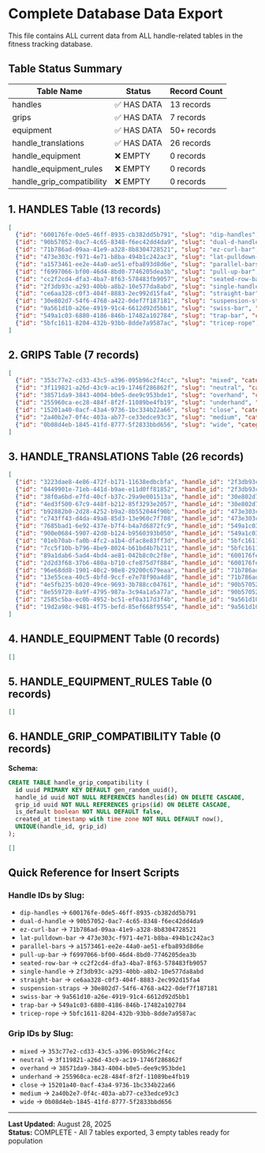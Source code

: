# Complete Database Data Export

This file contains ALL current data from ALL handle-related tables in the fitness tracking database.

## Table Status Summary

| Table Name | Status | Record Count |
|------------|--------|--------------|
| handles | ✅ HAS DATA | 13 records |
| grips | ✅ HAS DATA | 7 records |
| equipment | ✅ HAS DATA | 50+ records |
| handle_translations | ✅ HAS DATA | 26 records |
| handle_equipment | ❌ EMPTY | 0 records |
| handle_equipment_rules | ❌ EMPTY | 0 records |
| handle_grip_compatibility | ❌ EMPTY | 0 records |

## 1. HANDLES Table (13 records)
```json
[
  {"id": "600176fe-0de5-46ff-8935-cb382dd5b791", "slug": "dip-handles", "created_at": "2025-08-28T14:02:58.898588+00:00"},
  {"id": "90b57052-0ac7-4c65-8348-f6ec42dd4da9", "slug": "dual-d-handle", "created_at": "2025-08-28T14:02:58.898588+00:00"},
  {"id": "71b786ad-09aa-41e9-a328-8b8304728521", "slug": "ez-curl-bar", "created_at": "2025-08-28T14:02:58.898588+00:00"},
  {"id": "473e303c-f971-4e71-b8ba-494b1c242ac3", "slug": "lat-pulldown-bar", "created_at": "2025-08-28T14:02:58.898588+00:00"},
  {"id": "a1573461-ee2e-44a0-ae51-efba893d8d6e", "slug": "parallel-bars", "created_at": "2025-08-28T14:02:58.898588+00:00"},
  {"id": "f6997066-bf00-46d4-8bd0-7746205dea3b", "slug": "pull-up-bar", "created_at": "2025-08-28T14:02:58.898588+00:00"},
  {"id": "cc2f2cd4-dfa3-4ba7-8f63-578483fb9057", "slug": "seated-row-bar", "created_at": "2025-08-28T14:02:58.898588+00:00"},
  {"id": "2f3db93c-a293-40bb-a8b2-10e577da8abd", "slug": "single-handle", "created_at": "2025-08-28T14:02:58.898588+00:00"},
  {"id": "ce6aa328-c0f3-404f-8883-2ec992d15fa4", "slug": "straight-bar", "created_at": "2025-08-28T14:02:58.898588+00:00"},
  {"id": "30e802d7-54f6-4768-a422-0def7f187181", "slug": "suspension-straps", "created_at": "2025-08-28T14:02:58.898588+00:00"},
  {"id": "9a561d10-a26e-4919-91c4-6612d92d5bb1", "slug": "swiss-bar", "created_at": "2025-08-28T14:02:58.898588+00:00"},
  {"id": "549a1c03-6880-4186-846b-17482a102784", "slug": "trap-bar", "created_at": "2025-08-28T14:02:58.898588+00:00"},
  {"id": "5bfc1611-8204-432b-93bb-8dde7a9587ac", "slug": "tricep-rope", "created_at": "2025-08-28T14:02:58.898588+00:00"}
]
```

## 2. GRIPS Table (7 records)
```json
[
  {"id": "353c77e2-cd33-43c5-a396-095b96c2f4cc", "slug": "mixed", "category": "hand_position", "is_compatible_with": [], "created_at": "2025-08-28T11:43:53.330933+00:00"},
  {"id": "3f119821-a26d-43c9-ac19-1746f286862f", "slug": "neutral", "category": "hand_position", "is_compatible_with": [], "created_at": "2025-08-28T11:43:53.330933+00:00"},
  {"id": "38571da9-3843-4004-b0e5-dee9c953bde1", "slug": "overhand", "category": "hand_position", "is_compatible_with": [], "created_at": "2025-08-28T11:43:53.330933+00:00"},
  {"id": "255960ca-ec28-484f-8f2f-11089be4fb19", "slug": "underhand", "category": "hand_position", "is_compatible_with": [], "created_at": "2025-08-28T11:43:53.330933+00:00"},
  {"id": "15201a40-0acf-43a4-9736-1bc334b22a66", "slug": "close", "category": "width", "is_compatible_with": [], "created_at": "2025-08-28T11:43:53.330933+00:00"},
  {"id": "2a40b2e7-0f4c-403a-ab77-ce33edce93c3", "slug": "medium", "category": "width", "is_compatible_with": [], "created_at": "2025-08-28T11:43:53.330933+00:00"},
  {"id": "0b08d4eb-1845-41fd-8777-5f2833bbd656", "slug": "wide", "category": "width", "is_compatible_with": [], "created_at": "2025-08-28T11:43:53.330933+00:00"}
]
```

## 3. HANDLE_TRANSLATIONS Table (26 records)
```json
[
  {"id": "3223dae8-4e86-472f-b171-11638edbcbfa", "handle_id": "2f3db93c-a293-40bb-a8b2-10e577da8abd", "language_code": "en", "name": "Single Handle", "description": "One-handed handle for cable work.", "created_at": "2025-08-28T14:12:17.641782+00:00", "updated_at": "2025-08-28T14:12:17.641782+00:00"},
  {"id": "0449901e-71eb-441d-b9ae-e11d0ff81852", "handle_id": "2f3db93c-a293-40bb-a8b2-10e577da8abd", "language_code": "ro", "name": "Mâner simplu", "description": "Mâner pentru o singură mână la cabluri.", "created_at": "2025-08-28T14:12:17.641782+00:00", "updated_at": "2025-08-28T14:12:17.641782+00:00"},
  {"id": "38f0a6bd-e7fd-40cf-b37c-29a9e001513a", "handle_id": "30e802d7-54f6-4768-a422-0def7f187181", "language_code": "en", "name": "Suspension Straps", "description": "TRX style straps for bodyweight training.", "created_at": "2025-08-28T14:12:17.641782+00:00", "updated_at": "2025-08-28T14:12:17.641782+00:00"},
  {"id": "4ed3f500-67c9-448f-b212-85f3293e2057", "handle_id": "30e802d7-54f6-4768-a422-0def7f187181", "language_code": "ro", "name": "Curele suspensie", "description": "Curele tip TRX pentru antrenament cu greutatea corpului.", "created_at": "2025-08-28T14:12:17.641782+00:00", "updated_at": "2025-08-28T14:12:17.641782+00:00"},
  {"id": "b92882b0-2d28-4252-b9a2-8b552044f90b", "handle_id": "473e303c-f971-4e71-b8ba-494b1c242ac3", "language_code": "en", "name": "Lat Pulldown Bar", "description": "Long cable bar, wide and close grip options.", "created_at": "2025-08-28T14:12:17.641782+00:00", "updated_at": "2025-08-28T14:12:17.641782+00:00"},
  {"id": "c743ff43-d4da-49a8-85d3-13e960c7f708", "handle_id": "473e303c-f971-4e71-b8ba-494b1c242ac3", "language_code": "ro", "name": "Bară tracțiuni la helcometru", "description": "Bară lungă pentru cabluri, cu opțiuni de priză largă sau apropiată.", "created_at": "2025-08-28T14:12:17.641782+00:00", "updated_at": "2025-08-28T14:12:17.641782+00:00"},
  {"id": "7685bad1-6e92-437e-b7f4-b4a7d6872fc9", "handle_id": "549a1c03-6880-4186-846b-17482a102784", "language_code": "en", "name": "Trap Bar", "description": "Hexagonal bar used for deadlifts and shrugs, neutral grip.", "created_at": "2025-08-28T14:12:17.641782+00:00", "updated_at": "2025-08-28T14:12:17.641782+00:00"},
  {"id": "900e0684-5907-42d0-b124-b9560393b050", "handle_id": "549a1c03-6880-4186-846b-17482a102784", "language_code": "ro", "name": "Bară trap", "description": "Bară hexagonală folosită la îndreptări și ridicări de umeri, priză neutră.", "created_at": "2025-08-28T14:12:17.641782+00:00", "updated_at": "2025-08-28T14:12:17.641782+00:00"},
  {"id": "01eb70ab-fa0b-4fc2-a1b4-dfac8e83ff3d", "handle_id": "5bfc1611-8204-432b-93bb-8dde7a9587ac", "language_code": "en", "name": "Tricep Rope", "description": "Rope attachment for pushdowns, curls, face pulls.", "created_at": "2025-08-28T14:12:17.641782+00:00", "updated_at": "2025-08-28T14:12:17.641782+00:00"},
  {"id": "7cc5f10b-b796-4be9-8024-b61bd4b7b211", "handle_id": "5bfc1611-8204-432b-93bb-8dde7a9587ac", "language_code": "ro", "name": "Coadă triceps", "description": "Atașament din frânghie pentru extensii triceps, flexii, face pulls.", "created_at": "2025-08-28T14:12:17.641782+00:00", "updated_at": "2025-08-28T14:12:17.641782+00:00"},
  {"id": "89a1dab6-5ad4-4bd4-ae81-042b8c0c2f8e", "handle_id": "600176fe-0de5-46ff-8935-cb382dd5b791", "language_code": "en", "name": "Dip Handles", "description": "Parallel handles for dips and pushups.", "created_at": "2025-08-28T14:12:17.641782+00:00", "updated_at": "2025-08-28T14:12:17.641782+00:00"},
  {"id": "2d2d3f68-37b6-480a-b710-cfe875d7f884", "handle_id": "600176fe-0de5-46ff-8935-cb382dd5b791", "language_code": "ro", "name": "Mânere flotări paralele", "description": "Mânere paralele pentru dips și flotări.", "created_at": "2025-08-28T14:12:17.641782+00:00", "updated_at": "2025-08-28T14:12:17.641782+00:00"},
  {"id": "96e68dd8-1901-40c2-98e8-29200c679eaa", "handle_id": "71b786ad-09aa-41e9-a328-8b8304728521", "language_code": "en", "name": "EZ Curl Bar", "description": "Angled bar reducing wrist strain, popular for curls and extensions.", "created_at": "2025-08-28T14:12:17.641782+00:00", "updated_at": "2025-08-28T14:12:17.641782+00:00"},
  {"id": "13e55cea-40c5-4bfd-9ccf-e7e78f90a4d8", "handle_id": "71b786ad-09aa-41e9-a328-8b8304728521", "language_code": "ro", "name": "Bară EZ", "description": "Bară îndoită care reduce tensiunea încheieturilor, folosită la flexii și extensii.", "created_at": "2025-08-28T14:12:17.641782+00:00", "updated_at": "2025-08-28T14:12:17.641782+00:00"},
  {"id": "4e5fb235-b020-49ce-9693-3b788cc04761", "handle_id": "90b57052-0ac7-4c65-8348-f6ec42dd4da9", "language_code": "en", "name": "Dual D-Handle", "description": "Double D-handle for rows and pulldowns.", "created_at": "2025-08-28T14:12:17.641782+00:00", "updated_at": "2025-08-28T14:12:17.641782+00:00"},
  {"id": "8e559720-8a9f-4795-987a-3c94a1a5a77a", "handle_id": "90b57052-0ac7-4c65-8348-f6ec42dd4da9", "language_code": "ro", "name": "Mâner D dublu", "description": "Mâner dublu tip D pentru ramat și tracțiuni.", "created_at": "2025-08-28T14:12:17.641782+00:00", "updated_at": "2025-08-28T14:12:17.641782+00:00"},
  {"id": "2585c5ba-ec0b-4952-bc51-ef0a317d3f4b", "handle_id": "9a561d10-a26e-4919-91c4-6612d92d5bb1", "language_code": "en", "name": "Swiss Bar", "description": "Multi-grip bar for pressing and rowing variations.", "created_at": "2025-08-28T14:12:17.641782+00:00", "updated_at": "2025-08-28T14:12:17.641782+00:00"},
  {"id": "19d2a98c-9481-4f75-befd-85ef668f9554", "handle_id": "9a561d10-a26e-4919-91c4-6612d92d5bb1", "language_code": "ro", "name": "Bară elvețiană", "description": "Bară cu mai multe prize pentru împins și tracțiuni.", "created_at": "2025-08-28T14:12:17.641782+00:00", "updated_at": "2025-08-28T14:12:17.641782+00:00"}
]
```

## 4. HANDLE_EQUIPMENT Table (0 records)
```json
[]
```

## 5. HANDLE_EQUIPMENT_RULES Table (0 records)
```json
[]
```

## 6. HANDLE_GRIP_COMPATIBILITY Table (0 records)
**Schema:**
```sql
CREATE TABLE handle_grip_compatibility (
  id uuid PRIMARY KEY DEFAULT gen_random_uuid(),
  handle_id uuid NOT NULL REFERENCES handles(id) ON DELETE CASCADE,
  grip_id uuid NOT NULL REFERENCES grips(id) ON DELETE CASCADE,
  is_default boolean NOT NULL DEFAULT false,
  created_at timestamp with time zone NOT NULL DEFAULT now(),
  UNIQUE(handle_id, grip_id)
);
```

```json
[]
```

## Quick Reference for Insert Scripts

### Handle IDs by Slug:
- `dip-handles` → `600176fe-0de5-46ff-8935-cb382dd5b791`
- `dual-d-handle` → `90b57052-0ac7-4c65-8348-f6ec42dd4da9`
- `ez-curl-bar` → `71b786ad-09aa-41e9-a328-8b8304728521`
- `lat-pulldown-bar` → `473e303c-f971-4e71-b8ba-494b1c242ac3`
- `parallel-bars` → `a1573461-ee2e-44a0-ae51-efba893d8d6e`
- `pull-up-bar` → `f6997066-bf00-46d4-8bd0-7746205dea3b`
- `seated-row-bar` → `cc2f2cd4-dfa3-4ba7-8f63-578483fb9057`
- `single-handle` → `2f3db93c-a293-40bb-a8b2-10e577da8abd`
- `straight-bar` → `ce6aa328-c0f3-404f-8883-2ec992d15fa4`
- `suspension-straps` → `30e802d7-54f6-4768-a422-0def7f187181`
- `swiss-bar` → `9a561d10-a26e-4919-91c4-6612d92d5bb1`
- `trap-bar` → `549a1c03-6880-4186-846b-17482a102784`
- `tricep-rope` → `5bfc1611-8204-432b-93bb-8dde7a9587ac`

### Grip IDs by Slug:
- `mixed` → `353c77e2-cd33-43c5-a396-095b96c2f4cc`
- `neutral` → `3f119821-a26d-43c9-ac19-1746f286862f`
- `overhand` → `38571da9-3843-4004-b0e5-dee9c953bde1`
- `underhand` → `255960ca-ec28-484f-8f2f-11089be4fb19`
- `close` → `15201a40-0acf-43a4-9736-1bc334b22a66`
- `medium` → `2a40b2e7-0f4c-403a-ab77-ce33edce93c3`
- `wide` → `0b08d4eb-1845-41fd-8777-5f2833bbd656`

---

**Last Updated:** August 28, 2025  
**Status:** COMPLETE - All 7 tables exported, 3 empty tables ready for population
